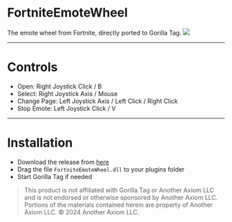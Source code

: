# FortniteEmoteWheel
The emote wheel from Fortnite, directly ported to Gorilla Tag.
<img src="https://i.imgur.com/eK6gu0T.png">

---

# Controls
- Open: Right Joystick Click / B
- Select: Right Joystick Axis / Mouse
- Change Page: Left Joystick Axis / Left Click / Right Click
- Stop Emote: Left Joystick Click / V

---

# Installation

- Download the release from [here](https://github.com/iiDk-the-actual/FortniteEmoteWheel/releases/latest)
- Drag the file `FortniteEmoteWheel.dll` to your plugins folder
- Start Gorilla Tag if needed

> This product is not affiliated with Gorilla Tag or Another Axiom LLC and is not endorsed or otherwise sponsored by Another Axiom LLC. Portions of the materials contained herein are property of Another Axiom LLC. © 2024 Another Axiom LLC.
